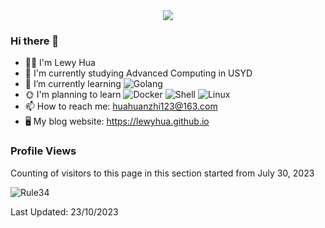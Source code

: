 <div align="center"><img src="https://cdn.cbd.int/anzhiyu-assets@1.0.11/image/common/github-info/personal-homepage-banner.jpg" /></div>

### Hi there 👋

<!--
**LewyHua/LewyHua** is a ✨ _special_ ✨ repository because its `README.md` (this file) appears on your GitHub profile.-->


- 👨‍💻 I'm Lewy Hua
- 🏫 I'm currently studying Advanced Computing in USYD
- 🌱 I’m currently learning ![Golang](https://img.shields.io/badge/Golang-blue?logo=Go)
- 🌞 I'm planning to learn ![Docker](https://img.shields.io/badge/-Docker-07afd9?logo=docker) ![Shell](https://img.shields.io/badge/shell_script-%4285F4.svg?style=style=flat-square&logo=gnu-bash&logoColor=white) ![Linux](https://img.shields.io/badge/Linux-FCC624?style=style=flat-square&logo=linux&logoColor=black)
- 📫 How to reach me: huahuanzhi123@163.com
- 🖥 My blog website: https://lewyhua.github.io

### Profile Views
Counting of visitors to this page in this section started from July 30, 2023


![Rule34](https://count.getloli.com/get/@LewyHua.github.readme?theme=rule34)
</br>


Last Updated: 23/10/2023
